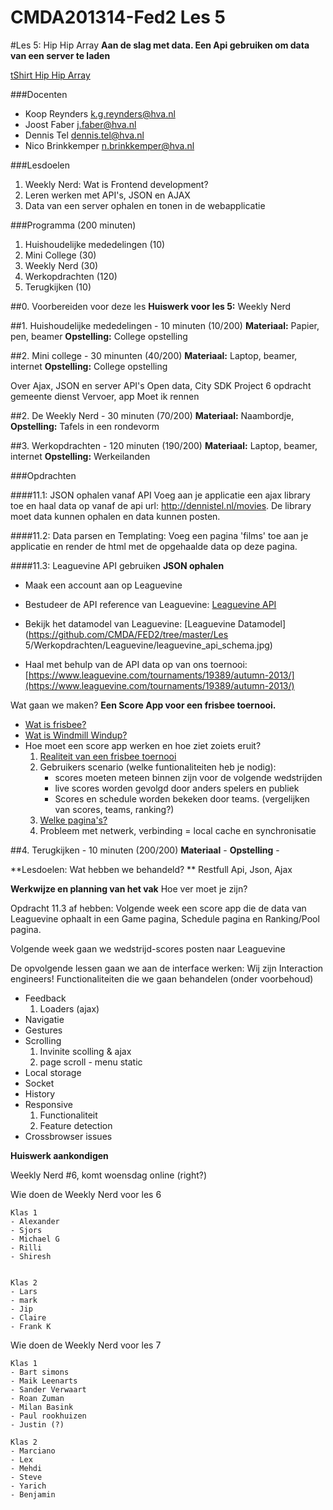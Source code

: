 CMDA201314-Fed2 Les 5
=====================
#Les 5: Hip Hip Array
**Aan de slag met data. Een Api gebruiken om data van een server te laden**

[tShirt Hip Hip Array](https://www.neatoshop.com/product/Hip-Hip-Array)

###Docenten
* Koop Reynders k.g.reynders@hva.nl   
* Joost Faber j.faber@hva.nl  
* Dennis Tel dennis.tel@hva.nl   
* Nico Brinkkemper n.brinkkemper@hva.nl  

###Lesdoelen
1. Weekly Nerd: Wat is Frontend development? 
2. Leren werken met API's, JSON en AJAX 
3. Data van een server ophalen en tonen in de webapplicatie

###Programma (200 minuten)
1. Huishoudelijke mededelingen (10)
2. Mini College (30) 
3. Weekly Nerd (30)
3. Werkopdrachten (120)
4. Terugkijken (10) 

##0. Voorbereiden voor deze les
**Huiswerk voor les 5:**
Weekly Nerd

##1. Huishoudelijke mededelingen - 10 minuten (10/200)
**Materiaal:** Papier, pen, beamer 
**Opstelling:** College opstelling

##2. Mini college - 30 minunten (40/200)
**Materiaal:** Laptop, beamer, internet
**Opstelling:** College opstelling

Over Ajax, JSON en server API's
Open data,  City SDK 
Project 6 opdracht gemeente dienst Vervoer, app Moet ik rennen


##2. De Weekly Nerd - 30 minuten (70/200)
**Materiaal:** Naambordje, 
**Opstelling:** Tafels in een rondevorm

##3. Werkopdrachten - 120 minuten (190/200)
**Materiaal:** Laptop, beamer, internet
**Opstelling:** Werkeilanden

###Opdrachten

####11.1: JSON ophalen vanaf API 
Voeg aan je applicatie een ajax library toe en haal data op vanaf de api url: http://dennistel.nl/movies. De library moet data kunnen ophalen en data kunnen posten.

####11.2: Data parsen en Templating:
Voeg een pagina 'films' toe aan je applicatie en render de html met de opgehaalde data op deze pagina.

####11.3: Leaguevine API gebruiken
**JSON ophalen**   
- Maak een account aan op Leaguevine  

- Bestudeer de API reference van Leaguevine: [Leaguevine API](https://www.leaguevine.com/docs/api/)  

- Bekijk het datamodel van Leaguevine: [Leaguevine Datamodel](https://github.com/CMDA/FED2/tree/master/Les 5/Werkopdrachten/Leaguevine/leaguevine_api_schema.jpg)  

- Haal met behulp van de API data op van ons toernooi: [https://www.leaguevine.com/tournaments/19389/autumn-2013/](https://www.leaguevine.com/tournaments/19389/autumn-2013/)  


Wat gaan we maken? **Een Score App voor een frisbee toernooi.**

- [Wat is frisbee?](https://www.youtube.com/watch?v=O-6mHYXyd9s&list=PL6A2F23BA889D1D37)
- [Wat is Windmill Windup?](https://vimeo.com/10879232)
- Hoe moet een score app werken en hoe ziet zoiets eruit? 
	1. [Realiteit van een frisbee toernooi](http://www.youtube.com/watch?v=SHCKGJr4ols&feature=player_embedded#t=0)
	2. Gebruikers scenario (welke funtionaliteiten heb je nodig): 
		- scores moeten meteen binnen zijn voor de volgende wedstrijden
		- live scores worden gevolgd door anders spelers en publiek
		- Scores en schedule worden bekeken door teams. (vergelijken van scores, teams, ranking?)
	3. [Welke pagina's?](https://m.leaguevine.com/)
	4. Probleem met netwerk, verbinding = local cache en synchronisatie



##4. Terugkijken - 10 minuten (200/200)
**Materiaal** - 
**Opstelling** -  

**Lesdoelen: Wat hebben we behandeld? **
Restfull Api, Json, Ajax


**Werkwijze en planning van het vak**
Hoe ver moet je zijn? 

Opdracht 11.3 af hebben: Volgende week een score app die de data van Leaguevine ophaalt in een Game pagina, Schedule pagina en Ranking/Pool pagina.

Volgende week gaan we wedstrijd-scores posten naar Leaguevine

De opvolgende lessen gaan we aan de interface werken: Wij zijn Interaction engineers!
Functionaliteiten die we gaan behandelen (onder voorbehoud)

- Feedback
	1. Loaders (ajax) 
-	Navigatie
- 	Gestures
- 	Scrolling
	1. Invinite scolling & ajax
	2. page scroll - menu static
- Local storage
- Socket
- History
- Responsive 
	1. Functionaliteit
	2. Feature detection
- Crossbrowser issues




**Huiswerk aankondigen**

Weekly Nerd #6, komt woensdag online (right?)

Wie doen de Weekly Nerd voor les 6
	
	Klas 1
	- Alexander
	- Sjors
	- Michael G
	- Rilli
	- Shiresh
	

	Klas 2
	- Lars
	- mark
	- Jip
	- Claire
	- Frank K
		

Wie doen de Weekly Nerd voor les 7

	Klas 1
	- Bart simons
	- Maik Leenarts
	- Sander Verwaart
	- Roan Zuman
	- Milan Basink
	- Paul rookhuizen
	- Justin (?)

	Klas 2
	- Marciano
	- Lex
	- Mehdi
	- Steve
	- Yarich
	- Benjamin



